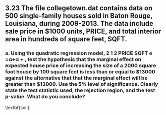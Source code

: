 ## 3.23 The file collegetown.dat contains data on 500 single-family houses sold in Baton Rouge, Louisiana, during 2009-2013. The data include sale price in $1000 units, PRICE, and total interior area in hundreds of square feet, SQFT.
### a. Using the quadratic regression model, 2 1 2 PRICE SQFT e =α+α + , test the hypothesis that the marginal effect on expected house price of increasing the size of a 2000 square foot house by 100 square feet is less than or equal to $13000 against the alternative that that the marginal effect will be greater than $13000. Use the 5% level of significance. Clearly state the test statistic used, the rejection region, and the test p-value. What do you conclude?

\textbf{sol:}
